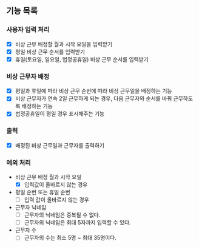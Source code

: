 ## 기능 목록

### 사용자 입력 처리

- [x] 비상 근무 배정할 월과 시작 요일을 입력받기
- [x] 평일 비상 근무 순서를 입력받기
- [x] 휴일(토요일, 일요일, 법정공휴일) 비상 근무 순서를 입력받기

### 비상 근무자 배정

- [x] 평일과 휴일에 따라 비상 근무 순번에 따라 비상 근무일을 배정하는 기능
- [x] 비상 근무자가 연속 2일 근무하게 되는 경우, 다음 근무자와 순서를 바꿔 근무하도록 배정하는 기능
- [x] 법정공휴일이 평일 경우 표시해주는 기능

### 출력

- [x] 배정된 비상 근무일과 근무자를 출력하기

### 예외 처리

- 비상 근무 배정 월과 시작 요일
  - [x] 입력값이 올바르지 않는 경우
- 평일 순번 또는 휴일 순번
  - [ ] 입력 값이 올바르지 않는 경우
- 근무자 닉네임
  - [ ] 근무자의 닉네임은 중복될 수 없다.
  - [ ] 근무자의 닉네임은 최대 5자까지 입력할 수 있다.
- 근무자 수
  - [ ] 근무자의 수는 최소 5명 ~ 최대 35명이다.

